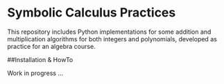 Symbolic Calculus Practices
===========================

This repository includes Python implementations for some addition and multiplication
algorithms for both integers and polynomials, developed as practice for an algebra
course.

##Installation & HowTo

Work in progress ...